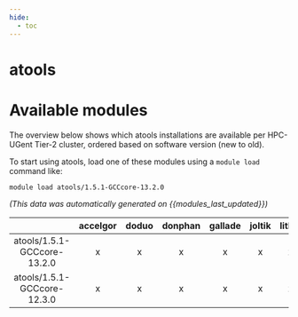 ```yaml
---
hide:
  - toc
---
```


atools
======

# Available modules


The overview below shows which atools installations are available per HPC-UGent Tier-2 cluster, ordered based on software version (new to old).

To start using atools, load one of these modules using a `module load` command like:

```shell
module load atools/1.5.1-GCCcore-13.2.0
```

*(This data was automatically generated on {{modules_last_updated}})*

| |accelgor|doduo|donphan|gallade|joltik|litleo|shinx|
| :---: | :---: | :---: | :---: | :---: | :---: | :---: | :---: |
|atools/1.5.1-GCCcore-13.2.0|x|x|x|x|x|x|x|
|atools/1.5.1-GCCcore-12.3.0|x|x|x|x|x|x|x|

